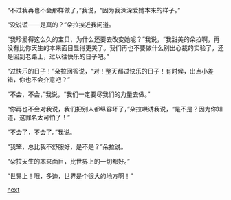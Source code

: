 
“不过我再也不会那样做了，”我说，“因为我深深爱她本来的样子。”

“没说谎——是真的？”朵拉挨近我问道。

“我珍爱得这么久的宝贝，为什么还要去改变她呢？”我说，“我甜美的朵拉啊，再没有比你天生的本来面目显得更美了。我们再也不要做什么别出心裁的实验了，还是回到老路上，过以往快乐的日子吧。”

“过快乐的日子！”朵拉回答说，“对！整天都过快乐的日子！有时候，出点小差错，你也不会介意吧？”

“不会，不会，”我说，“我们一定要尽我们的力量去做。”

“你再也不会对我说，我们把别人都纵容坏了，”朵拉哄诱我说，“是不是？因为你知道，这罪名太可怕了！”

“不会了，不会了。”我说。

“我笨，总比我不舒服好，是不是？”朵拉说。

“朵拉天生的本来面目，比世界上的一切都好。”

“世界上！哦，多迪，世界是个很大的地方啊！”

[next](page618.md)